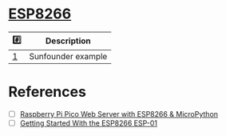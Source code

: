 # [ESP8266](https://en.wikipedia.org/wiki/ESP8266)

| :hash: | Description |
|-|-|
| [1](1) | Sunfounder example |

# References

- [ ] [Raspberry Pi Pico Web Server with ESP8266 & MicroPython](https://how2electronics.com/raspberry-pi-pico-web-server-with-esp8266-micropython/)
- [ ] [Getting Started With the ESP8266 ESP-01](https://www.instructables.com/Getting-Started-With-the-ESP8266-ESP-01/)
